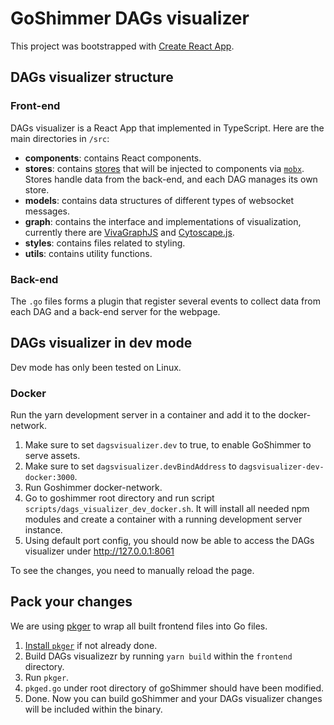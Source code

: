 # GoShimmer DAGs visualizer

This project was bootstrapped with [Create React App](https://github.com/facebook/create-react-app).

## DAGs visualizer structure

### Front-end
DAGs visualizer is a React App that implemented in TypeScript.
Here are the main directories in `/src`:
* **components**: contains React components.
* **stores**: contains [stores](https://learn.co/lessons/react-stores) that will be injected to components via [`mobx`](https://mobx.js.org/README.html). Stores handle data from the back-end, and each DAG manages its own store.
* **models**: contains data structures of different types of websocket messages.
* **graph**: contains the interface and implementations of visualization, currently there are [VivaGraphJS](https://github.com/anvaka/VivaGraphJS) and [Cytoscape.js](https://js.cytoscape.org/).
* **styles**: contains files related to styling.
* **utils**: contains utility functions.

### Back-end
The `.go` files forms a plugin that register several events to collect data from each DAG and a back-end server for the webpage.

## DAGs visualizer in dev mode

Dev mode has only been tested on Linux.

### Docker
Run the yarn development server in a container and add it to the docker-network.

1. Make sure to set `dagsvisualizer.dev` to true, to enable GoShimmer to serve assets.
2. Make sure to set `dagsvisualizer.devBindAddress` to `dagsvisualizer-dev-docker:3000`.
3. Run Goshimmer docker-network.
4. Go to goshimmer root directory and run script `scripts/dags_visualizer_dev_docker.sh`. It will
   install all needed npm modules and create a container with a running development server instance.
5. Using default port config, you should now be able to access the DAGs visualizer under http://127.0.0.1:8061

To see the changes, you need to manually reload the page.

## Pack your changes

We are using [pkger](https://github.com/markbates/pkger) to wrap all built frontend files into Go files.

1. [Install `pkger`](https://github.com/markbates/pkger#installation) if not already done.
2. Build DAGs visualizezr by running `yarn build` within the `frontend` directory.
3. Run `pkger`.
4. `pkged.go` under root directory of goShimmer should have been modified.
5. Done. Now you can build goShimmer and your DAGs visualizer changes will be included within the binary.

